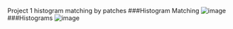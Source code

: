 Project 1
histogram matching by patches
###Histogram Matching
![image](https://user-images.githubusercontent.com/56300092/160962700-771017ac-0258-48f4-9661-187157668f0b.png)
###Histograms
![image](https://user-images.githubusercontent.com/56300092/160962709-6e775560-dff5-45cf-849d-ab25d85556b4.png)
